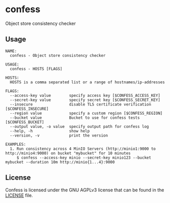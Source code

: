 # confess
Object store consistency checker

## Usage
```
NAME:
  confess - Object store consistency checker

USAGE:
  confess - HOSTS [FLAGS]

HOSTS:
  HOSTS is a comma separated list or a range of hostnames/ip-addresses

FLAGS:
  --access-key value        specify access key [$CONFESS_ACCESS_KEY]
  --secret-key value        specify secret key [$CONFESS_SECRET_KEY]
  --insecure                disable TLS certificate verification [$CONFESS_INSECURE]
  --region value            specify a custom region [$CONFESS_REGION]
  --bucket value            Bucket to use for confess tests [$CONFESS_BUCKET]
  --output value, -o value  specify output path for confess log
  --help, -h                show help
  --version, -v             print the version
  
EXAMPLES:
  1. Run consistency across 4 MinIO Servers (http://minio1:9000 to http://minio4:9000) on bucket "mybucket" for 10 minutes
     $ confess --access-key minio --secret-key minio123 --bucket mybucket --duration 10m http://minio{1...4}:9000 
```

## License
Confess is licensed under the GNU AGPLv3 license that can be found in the [LICENSE](https://github.com/minio/confess/blob/master/LICENSE) file.
